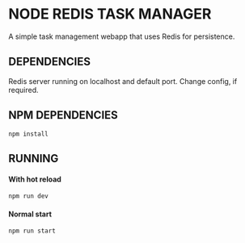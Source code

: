 # NODE REDIS TASK MANAGER

A simple task management webapp that uses Redis for persistence.

## DEPENDENCIES

Redis server running on localhost and default port. Change config, if required.

## NPM DEPENDENCIES

```
npm install
```

## RUNNING

#### With hot reload

```
npm run dev
```

#### Normal start

```
npm run start
```
